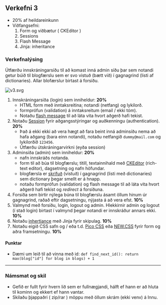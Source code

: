 
## Verkefni 3 
- 20% af heildareinkunn
- Viðfangsefni:
  1. Form og viðbætur ( CKEditor )
  1. Sessions
  1. Flash Message 
  1. Jinja: inheritance

### Verkefnalýsing

Útfærðu innskráningarsíðu til að komast inná admin síðu þar sem notandi getur búið til blogfærslu sem er svo vistuð (bætt við) í gagnagrind (listi af dictionaries). Allar blofærslur birtast á forsíðu.

![v3.svg](https://github.com/vefthroun/Vefforritun1/blob/main/Verkefni3/v3.svg)

1. Innskráningarsíða (login) sem inniheldur: **20%**
    - HTML <!-- [Flask-WTF](https://flask-wtf.readthedocs.io/en/1.2.x/) viðbótina til að búa til --> form með inntaksreitina; notandi (netfang) og lykilorð.
    - formprófun (validation) á inntaksreitum (email / ekki tóm).
    - Notaðu [flash message](https://flask.palletsprojects.com/en/2.2.x/patterns/flashing/) til að láta vita hvort aðgerð hafi tekist. 
1.  Notaðu [Session](https://flask.palletsprojects.com/en/3.0.x/quickstart/#sessions) fyrir aðgangsstýringar og auðkenningu (authentication). **20%**
    - Það á ekki ekki að vera hægt að fara beint inná adminsíðu nema að hafa aðgang (bara einn notandi), notaðu netfangið `dummy@mail.com` og lykilorðið `123456`.
    - Útfærðu útskráningarvirkni (eyða session)
1. Adminsíða (admin) sem inniheldur: **20%**
    - nafn innskráðs notanda.
    - form til að búa til blogfærslu; titill, textainnihald með [CKEditor](https://flask-ckeditor.readthedocs.io/en/latest/basic.html) (rich-text editor), dagsetning og nafn höfundar. 
    - blogfærsla er [skrifuð](https://www.freecodecamp.org/news/everything-you-need-to-know-about-python-dictionaries/) (vistuð) í gagnagrind (listi með dictionaries) sem dictionary þegar smellt er á hnapp. 
    - notaðu formprófun (validation) og flash message til að láta vita hvort aðgerð hafi tekist og _redirect_ á forsíðuna.
1. Forsíða sem birtir nýlega búna til blogfærslu ásamt öllum hinum úr gagnagrind, raðað eftir dagsetningu, nýjasta á að vera efst. **10%**
1. Valmynd með forsíðu, login, logout og admin. Hlekkirnir admin og logout (í stað login) birtast í valmynd þegar notandi er innskráður annars ekki. **10%**
1. Notaðu [inhertiance](https://flask.palletsprojects.com/en/2.3.x/patterns/templateinheritance/) með Jinja fyrir skipulag. **10%**
1. Notaðu eigið CSS safn og / eða t.d. [Pico CSS](https://picocss.com/docs/forms) eða [NEW.CSS](https://newcss.net/) fyrir form og aðra framsetningu. **10%**


#### Punktar

- Dæmi um leið til að vinna með id: `def find_next_id(): return max(blog["id"] for blog in blogs) + 1`
  
---

### Námsmat og skil 
- Gefið er fullt fyrir hvern lið sem er fullnægjandi, hálft ef hann er að hluta til kominn og ekkert ef hann vantar. 
- Skilaðu þjappaðri ( zip/rar ) möppu með öllum skrám (ekki venv) á Innu.

